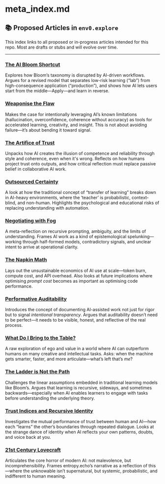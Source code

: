 # meta_index.md

## 📚 Proposed Articles in `env0.explore`

This index links to all proposed or in-progress articles intended for this repo. Most are drafts or stubs and will evolve over time.

---

### [The AI Bloom Shortcut](articles/the_ai_bloom_shortcut.md)
Explores how Bloom’s taxonomy is disrupted by AI-driven workflows. Argues for a revised model that separates low-risk learning (“lab”) from high-consequence application (“production”), and shows how AI lets users start from the middle—Apply—and learn in reverse.

### [Weaponise the Flaw](articles/weaponise_the_flaw.md)
Makes the case for intentionally leveraging AI’s known limitations (hallucination, overconfidence, coherence without accuracy) as tools for accelerated learning, creativity, and insight. This is not about avoiding failure—it’s about bending it toward signal.

### [The Artifice of Trust](articles/the_artifice_of_trust.md)
Unpacks how AI creates the illusion of competence and reliability through style and coherence, even when it's wrong. Reflects on how humans project trust onto outputs, and how critical reflection must replace passive belief in collaborative AI work.

### [Outsourced Certainty](articles/outsourced_certainty.md)
A look at how the traditional concept of “transfer of learning” breaks down in AI-heavy environments, where the ‘teacher’ is probabilistic, context-blind, and non-human. Highlights the psychological and educational risks of replacing understanding with automation.

### [Negotiating with Fog](articles/negotiating_with_fog.md)
A meta-reflection on recursive prompting, ambiguity, and the limits of understanding. Frames AI work as a kind of epistemological spelunking—working through half-formed models, contradictory signals, and unclear intent to arrive at operational clarity.

### [The Napkin Math](articles/the_napkin_math.md)
Lays out the unsustainable economics of AI use at scale—token burn, compute cost, and API overhead. Also looks at future implications where optimising *prompt cost* becomes as important as optimising code performance.

### [Performative Auditability](articles/performative_auditability.md)
Introduces the concept of documenting AI-assisted work not just for rigor but to signal *intentional transparency*. Argues that auditability doesn’t need to be perfect—it needs to be visible, honest, and reflective of the real process.

### [What Do I Bring to the Table?](articles/what_do_i_bring_to_the_table.md)
A raw exploration of ego and value in a world where AI can outperform humans on many creative and intellectual tasks. Asks: when the machine gets smarter, faster, and more articulate—what’s left that’s *me*?

### [The Ladder is Not the Path](articles/the_ladder_is_not_the_path.md)
Challenges the linear assumptions embedded in traditional learning models like Bloom’s. Argues that learning is recursive, sideways, and sometimes backwards—especially when AI enables learners to engage with tasks before understanding the underlying theory.

### [Trust Indices and Recursive Identity](articles/trust_indices_and_recursive_identity.md)
Investigates the mutual performance of trust between human and AI—how each “learns” the other’s boundaries through repeated dialogue. Looks at the strange dance of identity when AI reflects your own patterns, doubts, and voice back at you.

### [21st Century Lovecraft](articles/21st_century_lovecraft.md)
Articulates the core horror of modern AI: not malevolence, but incomprehensibility. Frames entropy.echo’s narrative as a reflection of this—where the unknowable isn’t supernatural, but systemic, probabilistic, and indifferent to human meaning.
